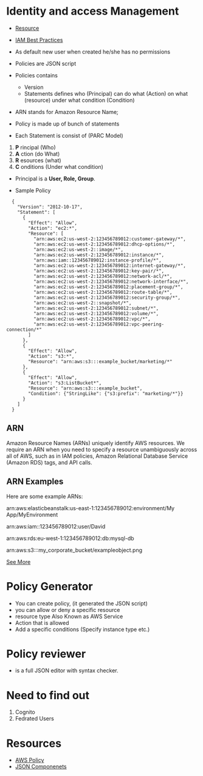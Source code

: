 # Identity and access Management

* [Resource](https://www.youtube.com/watch?v=y7-fAT3z8Lo)
* [IAM Best Practices](https://www.youtube.com/watch?v=SGntDzEn30s)

* As default new user when created he/she has no permissions
* Policies are JSON script
* Policies contains
  * Version
  * Statements defines who (Principal) can do what (Action) on what (resource) under what condition (Condition)
* ARN stands for Amazon Resource Name;
* Policy is made up of bunch of statements
* Each Statement is consist of (PARC Model)
1. **P** rincipal (Who)
1. **A** ction (do What)
1. **R** esources (what)
1. **C** onditions (Under what condition)

* Principal is a **User, Role, Group**.

* Sample Policy

```
  {
    "Version": "2012-10-17",
    "Statement": [
      {
        "Effect": "Allow",
        "Action": "ec2:*",
        "Resource": [
          "arn:aws:ec2:us-west-2:123456789012:customer-gateway/*",
          "arn:aws:ec2:us-west-2:123456789012:dhcp-options/*",
          "arn:aws:ec2:us-west-2::image/*",
          "arn:aws:ec2:us-west-2:123456789012:instance/*",
          "arn:aws:iam::123456789012:instance-profile/*",
          "arn:aws:ec2:us-west-2:123456789012:internet-gateway/*",
          "arn:aws:ec2:us-west-2:123456789012:key-pair/*",
          "arn:aws:ec2:us-west-2:123456789012:network-acl/*",
          "arn:aws:ec2:us-west-2:123456789012:network-interface/*",
          "arn:aws:ec2:us-west-2:123456789012:placement-group/*",
          "arn:aws:ec2:us-west-2:123456789012:route-table/*",
          "arn:aws:ec2:us-west-2:123456789012:security-group/*",
          "arn:aws:ec2:us-west-2::snapshot/*",
          "arn:aws:ec2:us-west-2:123456789012:subnet/*",
          "arn:aws:ec2:us-west-2:123456789012:volume/*",
          "arn:aws:ec2:us-west-2:123456789012:vpc/*",
          "arn:aws:ec2:us-west-2:123456789012:vpc-peering-connection/*"
        ]
      },
      {
        "Effect": "Allow",
        "Action": "s3:*",
        "Resource": "arn:aws:s3:::example_bucket/marketing/*"
      },
      {
        "Effect": "Allow",
        "Action": "s3:ListBucket*",
        "Resource": "arn:aws:s3:::example_bucket",
        "Condition": {"StringLike": {"s3:prefix": "marketing/*"}}
      }
    ]
  }
```
## ARN
Amazon Resource Names (ARNs) uniquely identify AWS resources. We require an ARN when you need to specify a resource unambiguously across all of AWS, such as in IAM policies, Amazon Relational Database Service (Amazon RDS) tags, and API calls.

## ARN Examples
Here are some example ARNs:

  <!-- Elastic Beanstalk application version -->
  arn:aws:elasticbeanstalk:us-east-1:123456789012:environment/My App/MyEnvironment
  <!-- IAM user name -->
  arn:aws:iam::123456789012:user/David
  <!-- Amazon RDS instance used for tagging -->
  arn:aws:rds:eu-west-1:123456789012:db:mysql-db
  <!-- Object in an Amazon S3 bucket -->
  arn:aws:s3:::my_corporate_bucket/exampleobject.png

[See More](https://docs.aws.amazon.com/general/latest/gr/aws-arns-and-namespaces.html)

# Policy Generator

* You can create policy, (it generated the JSON script)
* you can allow or deny a specific resource
* resource type Also Known as AWS Service
* Action that is allowed
* Add a specific conditions (Specify instance type etc.)

# Policy reviewer

* is a full JSON editor with syntax checker.

# Need to find out

1. Cognito
1. Fedrated Users

# Resources

* [AWS Policy](https://docs.aws.amazon.com/IAM/latest/UserGuide/reference_policies_elements.html)
* [JSON Componenets](https://docs.aws.amazon.com/IAM/latest/UserGuide/access_policies.html#access_policies-json)
